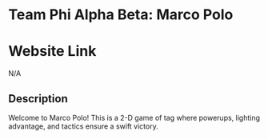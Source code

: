 # Team Phi Alpha Beta: Marco Polo

# Website Link

N/A

## Description

Welcome to Marco Polo! This is a 2-D game of tag where powerups, lighting advantage, and tactics ensure a swift victory.
